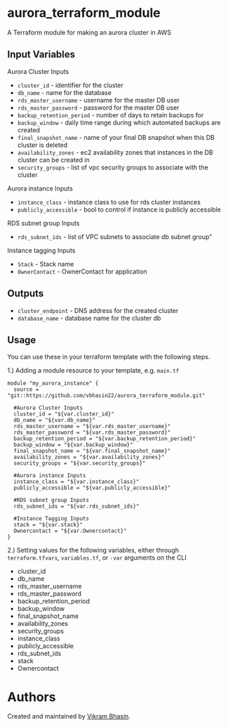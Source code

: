 # aurora_terraform_module
A Terraform module for making an aurora cluster in AWS

Input Variables
---------------

Aurora Cluster Inputs
- `cluster_id` - identifier for the cluster
- `db_name` - name for the database
- `rds_master_username` - username for the master DB user
- `rds_master_password` - password for the master DB user
- `backup_retention_period` - number of days to retain backups for
- `backup_window` - daily time range during which automated backups are created
- `final_snapshot_name` - name of your final DB snapshot when this DB cluster is deleted
- `availability_zones` - ec2 availability zones that instances in the DB cluster can be created in
- `security_groups` - list of vpc security groups to associate with the cluster

Aurora instance Inputs
- `instance_class` - instance class to use for rds cluster instances
- `publicly_accessible` - bool to control if instance is publicly accessible

RDS subnet group Inputs
- `rds_subnet_ids` - list of VPC subnets to associate db subnet group"

Instance tagging Inputs
- `Stack` - Stack name
- `OwnerContact` - OwnerContact for application

Outputs
-------

- `cluster_endpoint` - DNS address for the created cluster
- `database_name` - database name for the cluster db

Usage
-----

You can use these in your terraform template with the following steps.

1.) Adding a module resource to your template, e.g. `main.tf`

```
module "my_aurora_instance" {
  source = "git::https://github.com/vbhasin22/aurora_terraform_module.git"

  #Aurora Cluster Inputs
  cluster_id = "${var.cluster_id}"
  db_name = "${var.db_name}"
  rds_master_username = "${var.rds_master_username}"
  rds_master_password = "${var.rds_master_password}"
  backup_retention_period = "${var.backup_retention_period}"
  backup_window = "${var.backup_window}"
  final_snapshot_name = "${var.final_snapshot_name}"
  availability_zones = "${var.availability_zones}"
  security_groups = "${var.security_groups}"

  #Aurora instance Inputs
  instance_class = "${var.instance_class}"
  publicly_accessible = "${var.publicly_accessible}"

  #RDS subnet group Inputs
  rds_subnet_ids = "${var.rds_subnet_ids}"

  #Instance Tagging Inputs
  stack = "${var.stack}"
  Ownercontact = "${var.Ownercontact}"
}
```

2.) Setting values for the following variables, either through
`terraform.tfvars`, `variables.tf`, or `-var` arguments on the CLI

- cluster_id
- db_name
- rds_master_username
- rds_master_password
- backup_retention_period
- backup_window
- final_snapshot_name
- availability_zones
- security_groups
- instance_class
- publicly_accessible
- rds_subnet_ids
- stack
- Ownercontact

Authors
=======

Created and maintained by [Vikram Bhasin](mailto:v.bhasin1@gmail.com).
